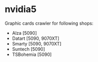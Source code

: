 # nvidia5

Graphic cards crawler for following shops:

- Alza [5090]
- Datart [5090, 9070XT]
- Smarty [5090, 9070XT]
- Suntech [5090]
- TSBohemia [5090]
